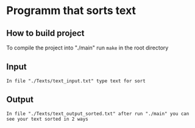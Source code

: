 # Programm that sorts text

## How to build project

To compile the project into "./main" run ``make`` in the root directory

## Input

    In file "./Texts/text_input.txt" type text for sort

## Output

    In file "./Texts/text_output_sorted.txt" after run "./main" you can see your text sorted in 2 ways
